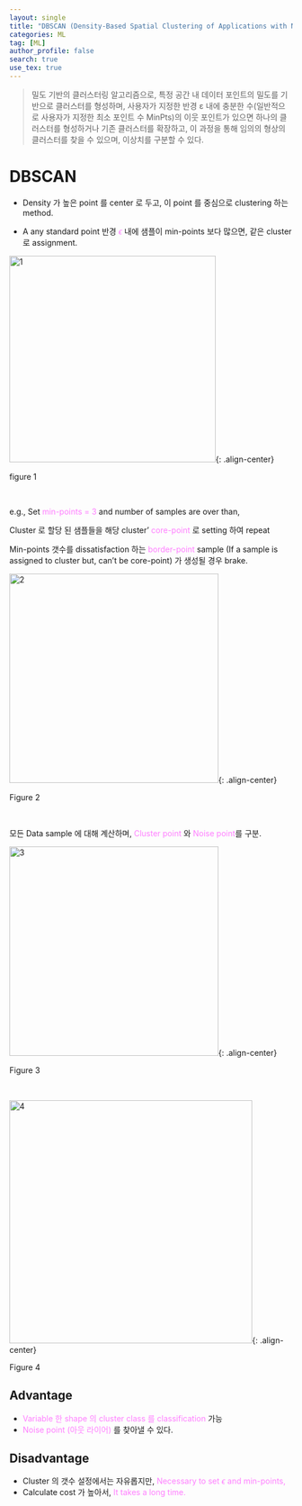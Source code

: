 ```yaml
---
layout: single
title: "DBSCAN (Density-Based Spatial Clustering of Applications with Noise)"
categories: ML
tag: [ML]
author_profile: false
search: true
use_tex: true
---
```


> 밀도 기반의 클러스터링 알고리즘으로, 특정 공간 내 데이터 포인트의 밀도를 기반으로 클러스터를 형성하며, 
> 사용자가 지정한 반경 ε 내에 충분한 수(일반적으로 사용자가 지정한 최소 포인트 수 MinPts)의 이웃 포인트가 있으면 하나의 클러스터를 형성하거나 기존 클러스터를 확장하고, 
> 이 과정을 통해 임의의 형상의 클러스터를 찾을 수 있으며, 이상치를 구분할 수 있다.

# DBSCAN

- Density 가 높은 point 를 center 로 두고, 이 point 를 중심으로 clustering 하는 method.

- A any standard point 반경 <span style='color:#ff7fff'>$\epsilon$</span> 내에 샘플이 min-points 보다 많으면, 같은 cluster 로 assignment.

<img width="367" alt="1" src="https://github.com/woo-kyu/woo-kyu.github.io/assets/102133610/bf7c26fa-a31c-4e5f-a0fa-70eac7c7d62b">{: .align-center}

figure 1

<br>

e.g., Set <span style='color:#ff7fff'>min-points = 3</span> and number of samples are over than,

Cluster 로 할당 된 샘플들을 해당 cluster’ <span style='color:#ff7fff'>core-point</span> 로 setting 하여 repeat

Min-points 갯수를 dissatisfaction 하는 <span style='color:#ff7fff'>border-point</span> sample (If a sample is assigned to cluster but, can’t be core-point) 가 생성될 경우 brake.

<img width="372" alt="2" src="https://github.com/woo-kyu/woo-kyu.github.io/assets/102133610/16a335be-ab1a-4885-9f1d-f31486534988">{: .align-center}

Figure 2

<br>

모든 Data sample 에 대해 계산하며, <span style='color:#ff7fff'>Cluster point</span> 와 <span style='color:#ff7fff'>Noise point</span>를 구분.


<img width="372" alt="3" src="https://github.com/woo-kyu/woo-kyu.github.io/assets/102133610/fb9c29fd-13cf-4579-ad6e-5b94eb9d3844">{: .align-center}

Figure 3

<br>

<img width="432" alt="4" src="https://github.com/woo-kyu/woo-kyu.github.io/assets/102133610/64a80c67-50f0-49b2-9ac2-0db3ed8f2bd4">{: .align-center}


Figure 4


## Advantage

- <span style='color:#ff7fff'>Variable 한 shape 의 cluster class 를 classification</span> 가능
- <span style='color:#ff7fff'>Noise point (아웃 라이어)</span> 를 찾아낼 수 있다.

## Disadvantage

- Cluster 의 갯수 설정에서는 자유롭지만, <span style='color:#ff7fff'>Necessary to set $\epsilon$ and min-points,</span>
- Calculate cost 가 높아서, <span style='color:#ff7fff'>It takes a long time.</span>